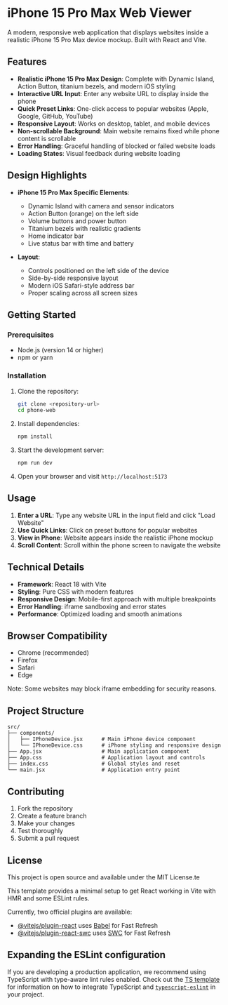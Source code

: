 # iPhone 15 Pro Max Web Viewer

A modern, responsive web application that displays websites inside a realistic iPhone 15 Pro Max device mockup. Built with React and Vite.

## Features

- **Realistic iPhone 15 Pro Max Design**: Complete with Dynamic Island, Action Button, titanium bezels, and modern iOS styling
- **Interactive URL Input**: Enter any website URL to display inside the phone
- **Quick Preset Links**: One-click access to popular websites (Apple, Google, GitHub, YouTube)
- **Responsive Layout**: Works on desktop, tablet, and mobile devices
- **Non-scrollable Background**: Main website remains fixed while phone content is scrollable
- **Error Handling**: Graceful handling of blocked or failed website loads
- **Loading States**: Visual feedback during website loading

## Design Highlights

- **iPhone 15 Pro Max Specific Elements**:
  - Dynamic Island with camera and sensor indicators
  - Action Button (orange) on the left side
  - Volume buttons and power button
  - Titanium bezels with realistic gradients
  - Home indicator bar
  - Live status bar with time and battery

- **Layout**:
  - Controls positioned on the left side of the device
  - Side-by-side responsive layout
  - Modern iOS Safari-style address bar
  - Proper scaling across all screen sizes

## Getting Started

### Prerequisites

- Node.js (version 14 or higher)
- npm or yarn

### Installation

1. Clone the repository:
   ```bash
   git clone <repository-url>
   cd phone-web
   ```

2. Install dependencies:
   ```bash
   npm install
   ```

3. Start the development server:
   ```bash
   npm run dev
   ```

4. Open your browser and visit `http://localhost:5173`

## Usage

1. **Enter a URL**: Type any website URL in the input field and click "Load Website"
2. **Use Quick Links**: Click on preset buttons for popular websites
3. **View in Phone**: Website appears inside the realistic iPhone mockup
4. **Scroll Content**: Scroll within the phone screen to navigate the website

## Technical Details

- **Framework**: React 18 with Vite
- **Styling**: Pure CSS with modern features
- **Responsive Design**: Mobile-first approach with multiple breakpoints
- **Error Handling**: iframe sandboxing and error states
- **Performance**: Optimized loading and smooth animations

## Browser Compatibility

- Chrome (recommended)
- Firefox
- Safari
- Edge

Note: Some websites may block iframe embedding for security reasons.

## Project Structure

```
src/
├── components/
│   ├── IPhoneDevice.jsx      # Main iPhone device component
│   └── IPhoneDevice.css      # iPhone styling and responsive design
├── App.jsx                   # Main application component
├── App.css                   # Application layout and controls
├── index.css                 # Global styles and reset
└── main.jsx                  # Application entry point
```

## Contributing

1. Fork the repository
2. Create a feature branch
3. Make your changes
4. Test thoroughly
5. Submit a pull request

## License

This project is open source and available under the MIT License.te

This template provides a minimal setup to get React working in Vite with HMR and some ESLint rules.

Currently, two official plugins are available:

- [@vitejs/plugin-react](https://github.com/vitejs/vite-plugin-react/blob/main/packages/plugin-react) uses [Babel](https://babeljs.io/) for Fast Refresh
- [@vitejs/plugin-react-swc](https://github.com/vitejs/vite-plugin-react/blob/main/packages/plugin-react-swc) uses [SWC](https://swc.rs/) for Fast Refresh

## Expanding the ESLint configuration

If you are developing a production application, we recommend using TypeScript with type-aware lint rules enabled. Check out the [TS template](https://github.com/vitejs/vite/tree/main/packages/create-vite/template-react-ts) for information on how to integrate TypeScript and [`typescript-eslint`](https://typescript-eslint.io) in your project.
